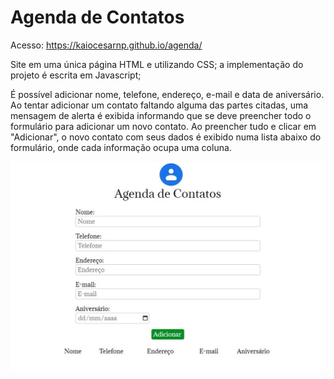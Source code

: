 # Agenda de Contatos

Acesso: https://kaiocesarnp.github.io/agenda/

Site em uma única página HTML e utilizando CSS; a implementação do projeto é escrita em Javascript;

É possível adicionar nome, telefone, endereço, e-mail e data de aniversário.
Ao tentar adicionar um contato faltando alguma das partes citadas, uma mensagem de alerta é exibida informando que se deve preencher todo o formulário para adicionar um novo contato.
Ao preencher tudo e clicar em "Adicionar", o novo contato com seus dados é exibido numa lista abaixo do formulário, onde cada informação ocupa uma coluna.

![Imagem da Aplicação](agenda.jpg)
